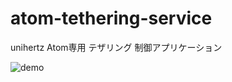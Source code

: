# atom-tethering-service
unihertz Atom専用 テザリング 制御アプリケーション

![demo](https://user-images.githubusercontent.com/30016234/50388963-c1bda280-0766-11e9-9831-5d98e4b7da50.png)

